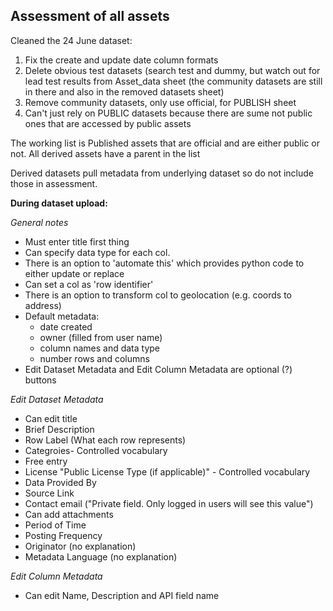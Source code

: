 ## Assessment of all assets

Cleaned the 24 June dataset:

1. Fix the create and update date column formats
2. Delete obvious test datasets (search test and dummy, but watch out for lead test results from Asset_data sheet (the community datasets are still in there and also in the removed datasets sheet)
3. Remove community datasets, only use official, for PUBLISH sheet
4. Can't just rely on PUBLIC datasets because there are sume not public ones that are accessed by public assets

The working list is Published assets that are official and are either public or not. All derived assets have a parent in the list

Derived datasets pull metadata from underlying dataset so do not include those in assessment.


**During dataset upload:**

*General notes*
* Must enter title first thing
* Can specify data type for each col.
* There is an option to 'automate this' which provides python code to either update or replace
* Can set a col as 'row identifier'
* There is an option to transform col to geolocation (e.g. coords to address)
* Default metadata:
  * date created
  * owner (filled from user name)
  * column names and data type
  * number rows and columns
* Edit Dataset Metadata and Edit Column Metadata are optional (?) buttons

*Edit Dataset Metadata*
* Can edit title
* Brief Description
* Row Label (What each row represents)
* Categroies- Controlled vocabulary
* Free entry
* License "Public License Type (if applicable)" - Controlled vocabulary
* Data Provided By
* Source Link
* Contact email ("Private field. Only logged in users will see this value")
* Can add attachments
* Period of Time
* Posting Frequency
* Originator (no explanation)
* Metadata Language (no explanation)

*Edit Column Metadata*
* Can edit Name, Description and API field name
